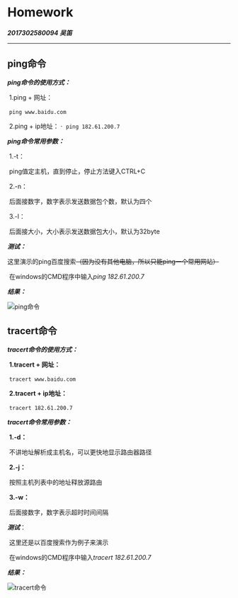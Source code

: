 # Homework

***2017302580094 吴笛***

---

## ping命令

***ping命令的使用方式：***

​	1.ping + 网址：

​		`ping www.baidu.com`

​	2.ping + ip地址：
·
​		`ping 182.61.200.7`

***ping命令常用参数：***

​	1.-t：

​		ping值定主机，直到停止，停止方法键入CTRL+C

​	2.-n：

​		后面接数字，数字表示发送数据包个数，默认为四个

​	3.-l：

​		后面接大小，大小表示发送数据包大小，默认为32byte

***测试：***

​	这里演示的ping百度搜索~~（因为没有其他电脑，所以只能ping一个常用网站）~~

​	在windows的CMD程序中输入*ping 182.61.200.7*

***结果：***

![ping命令](E:\专业课\网络与分布计算\第一次作业\ping命令.png)

## tracert命令

***tracert命令的使用方式：***

​	**1.tracert + 网址：**

​		`tracert www.baidu.com`

​	**2.tracert + ip地址：**

​		`tracert 182.61.200.7`

***tracert命令常用参数：***

​	**1.-d：**

​		不讲地址解析成主机名，可以更快地显示路由器路径

​	**2.-j：**

​		按照主机列表中的地址释放源路由

​	**3.-w：**

​		后面接数字，数字表示超时时间间隔

***测试***：

​	这里还是以百度搜索作为例子来演示

​	在windows的CMD程序中输入*tracert 182.61.200.7*

***结果：***

![tracert命令](E:\专业课\网络与分布计算\第一次作业\tracert命令.png)
